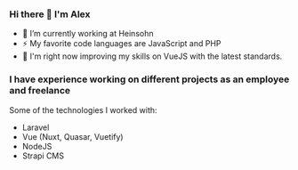 ### Hi there 👋 I'm Alex

- 🔭 I’m currently working at Heinsohn
- ⚡ My favorite code languages are JavaScript and PHP 
- 🌱 I'm right now improving my skills on VueJS with the latest standards.

### I have experience working on different projects as an employee and freelance

Some of the technologies I worked with:

- Laravel
- Vue (Nuxt, Quasar, Vuetify)
- NodeJS
- Strapi CMS
